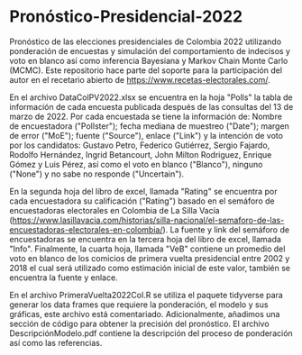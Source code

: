# Pronóstico-Presidencial-2022
Pronóstico de las elecciones presidenciales de Colombia 2022 utilizando ponderación de encuestas y simulación del comportamiento de indecisos y voto en blanco así como inferencia Bayesiana y Markov Chain Monte Carlo (MCMC). Este repositorio hace parte del soporte para la participación del autor en el recetario abierto de https://www.recetas-electorales.com/. 

En el archivo DataColPV2022.xlsx se encuentra en la hoja "Polls" la tabla de información de cada encuesta publicada después de las consultas del 13 de marzo de 2022. Por cada encuestada se tiene la información de: Nombre de encuestadora ("Pollster"); fecha mediana de muestreo ("Date"); margen de error ("MoE"); fuente ("Source"), enlace ("Link") y la intención de voto por los candidatos: Gustavo Petro, Federico Gutiérrez, Sergio Fajardo, Rodolfo Hernández, Ingrid Betancourt, John Milton Rodriguez, Enrique Gómez y Luis Pérez, así como el voto en blanco ("Blanco"), ninguno ("None") y no sabe no responde ("Uncertain"). 

En la segunda hoja del libro de excel, llamada "Rating" se encuentra por cada encuestadora su calificación ("Rating") basado en el semáforo de encuestadoras electorales en Colombia de La Silla Vacía (https://www.lasillavacia.com/historias/silla-nacional/el-semaforo-de-las-encuestadoras-electorales-en-colombia/). La fuente y link del semáforo de encuestadoras se encuentra en la tercera hoja del libro de excel, llamada "Info". Finalmente, la cuarta hoja, llamada "VeB" contiene un promedio del voto en blanco de los comicios de primera vuelta presidencial entre 2002 y 2018 el cual será utilizado como estimación inicial de este valor, también se encuentra la fuente y enlace.

En el archivo PrimeraVuelta2022Col.R se utiliza el paquete tidyverse para generar los data frames que requiere la ponderación, el modelo y sus gráficas, este archivo está comentariado. Adicionalmente, añadimos una sección de código para obtener la precisión del pronóstico. El archivo DescripciónModelo.pdf contiene la descripción del proceso de ponderación así como las referencias.  
